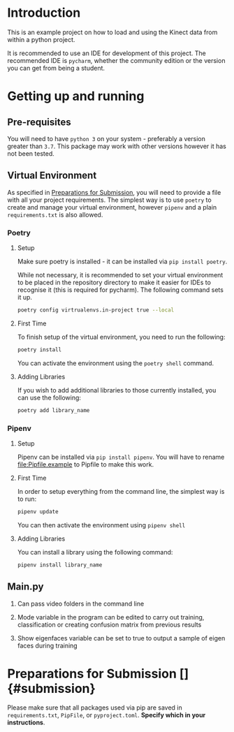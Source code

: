 # Introduction

This is an example project on how to load and using the Kinect data from
within a python project.

It is recommended to use an IDE for development of this project. The
recommended IDE is `pycharm`, whether the community edition or the
version you can get from being a student.

# Getting up and running

## Pre-requisites

You will need to have `python 3` on your system - preferably a version
greater than `3.7`. This package may work with other versions however it
has not been tested.

## Virtual Environment

As specified in [Preparations for Submission](#submission), you will
need to provide a file with all your project requirements. The simplest
way is to use `poetry` to create and manage your virtual environment,
however `pipenv` and a plain `requirements.txt` is also allowed.

### Poetry

1.  Setup

    Make sure poetry is installed - it can be installed via
    `pip install poetry`.

    While not necessary, it is recommended to set your virtual
    environment to be placed in the repository directory to make it
    easier for IDEs to recognise it (this is required for pycharm). The
    following command sets it up.

    ``` {.bash org-language="sh"}
    poetry config virtrualenvs.in-project true --local
    ```

2.  First Time

    To finish setup of the virtual environment, you need to run the
    following:

    ``` {.bash org-language="sh"}
    poetry install
    ```

    You can activate the environment using the `poetry shell` command.

3.  Adding Libraries

    If you wish to add additional libraries to those currently
    installed, you can use the following:

    ``` {.bash org-language="sh"}
    poetry add library_name
    ```

### Pipenv

1.  Setup

    Pipenv can be installed via `pip install pipenv`. You will have to
    rename [file:Pipfile.example](Pipfile.example) to Pipfile to make
    this work.

2.  First Time

    In order to setup everything from the command line, the simplest way
    is to run:

    ``` {.bash org-language="sh"}
    pipenv update
    ```

    You can then activate the environment using `pipenv shell`

3.  Adding Libraries

    You can install a library using the following command:

    ``` {.bash org-language="sh"}
    pipenv install library_name
    ```
    
## Main.py

1. Can pass video folders in the command line

2. Mode variable in the program can be edited to carry out training, classification or creating confusion matrix from previous results

3. Show eigenfaces variable can be set to true to output a sample of eigen faces during training

# Preparations for Submission []{#submission}

Please make sure that all packages used via pip are saved in
`requirements.txt`, `PipFile`, or `pyproject.toml`. **Specify which in
your instructions**.
